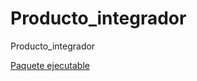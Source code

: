 # Producto_integrador
Producto_integrador

[Paquete ejecutable](https://lainix.github.io/Financiaap/)
